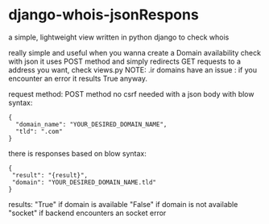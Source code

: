 # django-whois-jsonRespons
a simple, lightweight view written in python django to check whois



really simple and useful when you wanna create a Domain availability check with json
it uses POST method and simply redirects GET requests to a address you want, check views.py
NOTE: .ir domains have an issue : if you encounter an error it results True anyway.

request method: POST method no csrf needed with a json body with blow syntax:


    {
      "domain_name": "YOUR_DESIRED_DOMAIN_NAME",
      "tld": ".com"
    }


there is responses based on blow syntax:

    {
     "result": "{result}",
     "domain": "YOUR_DESIRED_DOMAIN_NAME.tld"
    }
   
   results:
   "True" if domain is available
   "False" if domain is not available
   "socket" if backend encounters an socket error
